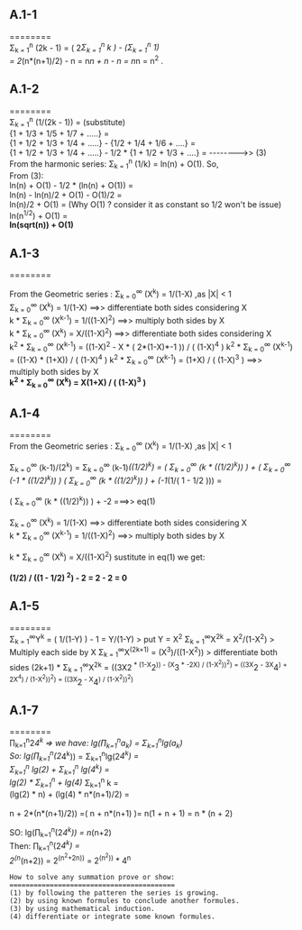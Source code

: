 ## A.1-1
========<br>
Σ<sub>k = 1</sub><sup>n</sup> (2k - 1) = ( 2*Σ<sub>k = 1</sub><sup>n</sup> k ) - (Σ<sub>k = 1</sub><sup>n</sup> 1) <br>
        = 2*(n*(n+1)/2) - n = n*n + n - n = n*n = n<sup>2</sup> .

## A.1-2
========<br>
Σ<sub>k = 1</sub><sup>n</sup> (1/(2k - 1)) =  (substitute) <br>
{1 + 1/3 + 1/5 + 1/7 + .....}            = <br>
{1 + 1/2 + 1/3 + 1/4 + .....} - {1/2 + 1/4 + 1/6 + ....} = <br>
{1 + 1/2 + 1/3 + 1/4 + .....} - 1/2 * {1 + 1/2 + 1/3 + ....} =  -------->> (3)<br>
From the harmonic series: Σ<sub>k = 1</sub><sup>n</sup> (1/k) = ln(n) + O(1). So, <br>
From (3): <br>
ln(n) + O(1)                  - 1/2 * (ln(n) + O(1))         = <br>
ln(n) - ln(n)/2 + O(1) - O(1)/2                              = <br>
ln(n)/2 + O(1)                                               =  (Why O(1) ? consider it as constant so 1/2 won't be issue)<br>
ln(n<sup>1/2</sup>) + O(1)                                   = <br>
**ln(sqrt(n)) + O(1)**

## A.1-3
========<br>

From the Geometric series : Σ<sub>k = 0</sub><sup>∞</sup> (X<sup>k</sup>) = 1/(1-X) ,as |X| < 1 <br>
Σ<sub>k = 0</sub><sup>∞</sup> (X<sup>k</sup>) = 1/(1-X)       ==>> differentiate both sides considering X <br>
k * Σ<sub>k = 0</sub><sup>∞</sup> (X<sup>k-1</sup>)                 = 1/((1-X)<sup>2</sup>)    ==>> multiply both sides by X            <br>
k * Σ<sub>k = 0</sub><sup>∞</sup> (X<sup>k</sup>)                   = X/((1-X)<sup>2</sup>)    ==>> differentiate both sides considering X <br>
k<sup>2</sup> * Σ<sub>k = 0</sub><sup>∞</sup> (X<sup>k-1</sup>)     = ((1-X)<sup>2</sup> - X * ( 2*(1-X)*-1 )) / ( (1-X)<sup>4</sup> ) 
k<sup>2</sup> * Σ<sub>k = 0</sub><sup>∞</sup> (X<sup>k-1</sup>)     = ((1-X) * (1+X)) / ( (1-X)<sup>4</sup> )
k<sup>2</sup> * Σ<sub>k = 0</sub><sup>∞</sup> (X<sup>k-1</sup>)     = (1+X) / ( (1-X)<sup>3</sup> )        ==>> multiply both sides by X <br>
**k<sup>2</sup> * Σ<sub>k = 0</sub><sup>∞</sup> (X<sup>k</sup>)     = X(1+X) / ( (1-X)<sup>3</sup> )**

## A.1-4
========<br>
From the Geometric series : Σ<sub>k = 0</sub><sup>∞</sup> (X<sup>k</sup>) = 1/(1-X) ,as |X| < 1 <br>

Σ<sub>k = 0</sub><sup>∞</sup> (k-1)/(2<sup>k</sup>) = 
Σ<sub>k = 0</sub><sup>∞</sup> (k-1)*((1/2)<sup>k</sup>) = 
( Σ<sub>k = 0</sub><sup>∞</sup> (k * ((1/2)<sup>k</sup>)) ) + ( Σ<sub>k = 0</sub><sup>∞</sup> (-1 * ((1/2)<sup>k</sup>)) )
( Σ<sub>k = 0</sub><sup>∞</sup> (k * ((1/2)<sup>k</sup>)) ) + (-1*(1/( 1 - 1/2 ))) = 

( Σ<sub>k = 0</sub><sup>∞</sup> (k * ((1/2)<sup>k</sup>)) ) + -2                   ===>> eq(1)

Σ<sub>k = 0</sub><sup>∞</sup> (X<sup>k</sup>) = 1/(1-X)       ==>> differentiate both sides considering X <br>
k * Σ<sub>k = 0</sub><sup>∞</sup> (X<sup>k-1</sup>)                 = 1/((1-X)<sup>2</sup>)        ==>> multiply both sides by X            <br>

k * Σ<sub>k = 0</sub><sup>∞</sup> (X<sup>k</sup>)                   = X/((1-X)<sup>2</sup>)        sustitute in eq(1) we get:

**(1/2) / ((1 - 1/2) <sup>2</sup>) - 2 = 2 - 2 = 0**

## A.1-5
========<br>
        Σ<sub>k = 1</sub><sup>∞</sup>Y<sup>k</sup> = ( 1/(1-Y) ) - 1 = Y/(1-Y)
        > put Y = X<sup>2</sup>
        Σ<sub>k = 1</sub><sup>∞</sup>X<sup>2k</sup> = X<sup>2</sup>/(1-X<sup>2</sup>)
        > Multiply each side by X
        Σ<sub>k = 1</sub><sup>∞</sup>X<sup>(2k+1)</sup> = (X<sup>3</sup>)/((1-X<sup>2</sup>))
        > differentiate both sides
        (2k+1) * Σ<sub>k = 1</sub><sup>∞</sup>X<sup>2k</sup> = 
        ((3X</sup>2<sup> * (1-X</sup>2<sup>)) - (X</sup>3<sup> * -2X) / (1-X<sup>2</sup>))<sup>2</sup>) = 
        ((3X</sup>2<sup> - 3X</sup>4<sup>) + 2X<sup>4</sup>) / (1-X<sup>2</sup>))<sup>2</sup>)  = 
        ((3X</sup>2<sup> - X</sup>4<sup>) / (1-X<sup>2</sup>))<sup>2</sup>)
        

## A.1-7
========<br>
∏<sub>k=1</sub><sup>n</sup>2*4<sup>k</sup> =>
we have: lg(∏<sub>k=1</sub><sup>n</sup>a<sub>k</sub>) = Σ<sub>k=1</sub><sup>n</sup>lg(a<sub>k</sub>)                          <br>
So: lg(∏<sub>k=1</sub><sup>n</sup>(2*4<sup>k</sup>)) = Σ<sub>k=1</sub><sup>n</sup>lg(2*4<sup>k</sup>) =                       <br>
Σ<sub>k=1</sub><sup>n</sup> lg(2) + Σ<sub>k=1</sub><sup>n</sup> lg(4<sup>k</sup>) =                                           <br>
lg(2) * Σ<sub>k=1</sub><sup>n</sup>  + lg(4)* Σ<sub>k=1</sub><sup>n</sup> k =                                                 <br>
(lg(2) * n) + (lg(4) * n*(n+1)/2) =                                                                                           <br>     
n + 2*(n*(n+1)/2)) =( n + n*(n+1) )= n(1 + n + 1) = n * (n + 2)                                                               <br>

SO: lg(∏<sub>k=1</sub><sup>n</sup>(2*4<sup>k</sup>)) = n*(n+2)                                                                <br>
Then: ∏<sub>k=1</sub><sup>n</sup>(2*4<sup>k</sup>) =                                                                          <br>
2<sup>(n*(n+2))</sup> = 2<sup>(n<sup>2</sup>+2n))</sup> = 2<sup>(n<sup>2</sup>))</sup> * 4<sup>n</sup>                        <br>

```
How to solve any summation prove or show:
=========================================
(1) by following the patteren the series is growing.
(2) by using known formules to conclude another formules.
(3) by using mathematical induction.
(4) differentiate or integrate some known formules.
```
